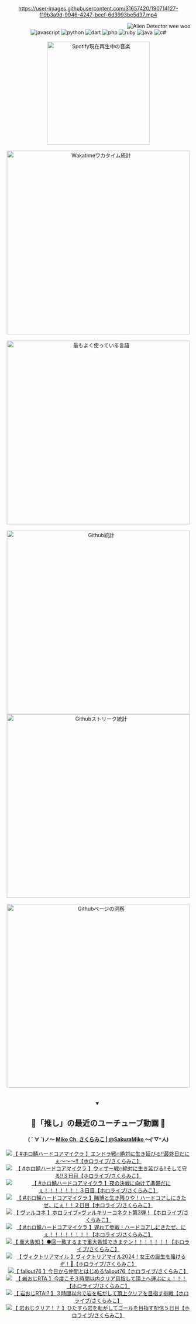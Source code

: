<!-- START: HERO IMAGE GIF ////////// ////////// ////////// -->
<!-- <img src="@/../assets/img/gaming/ghost-of-tsushima.gif" width="100%"  alt="nellyXinwei's Hero Gif Image"/> -->
<!-- END: HERO IMAGE GIF ////////// ////////// ////////// -->

<div align="center" >  
  
<!-- START:ワンピース 第1015話「ルフィはRED ROCを使う」 -->
<https://user-images.githubusercontent.com/31657420/190714127-119b3a9d-9946-4247-beef-6d3993be5d37.mp4>
<!-- END:ワンピース 第1015話「ルフィはRED ROCを使う」 -->

<!-- START:VISITOR COUNTER -->
<div width="100%" align="right">
<img src="https://komarev.com/ghpvc/?username=nellyXinwei&label=🛸&color=grey&style=for-the-badge&labelcolor=ffffff" alt="Alien Detector wee woo"/>
</div>
<!-- END:VISITOR COUNTER -->

<!-- START: PROGRAMMING LANGUAGES -->
<!-- 色彩 Color Scheme:
#961E3A, #8A0D42, #5A0640, #4F265E, #2B355A, #3E759B, #CC4246,
#BB2649, #AD1052, #700750, #633075, #364270, #4E92C2, #FF5357
Sauce: https://www.webcreatorbox.com/inspiration/pantone-2023
-->

<img src="https://img.shields.io/badge/javascript%20-%23BB2649.svg?&style=for-the-badge&logo=javascript&logoColor=white&labelColor=961E3A" alt="javascript"/>
<img src="https://img.shields.io/badge/python%20-%23AD1052.svg?&style=for-the-badge&logo=python&logoColor=white&labelColor=8A0D42" alt="python" />
<img src="https://img.shields.io/badge/dart%20-%23700750.svg?&style=for-the-badge&logo=dart&logoColor=white&labelColor=5A0640" alt="dart"/>
<img src="https://img.shields.io/badge/php%20-%23633075.svg?&style=for-the-badge&logo=php&logoColor=white&labelColor=4F265E" alt="php"/>
<img src="https://img.shields.io/badge/ruby%20-%23364270.svg?&style=for-the-badge&logo=ruby&logoColor=white&labelColor=2B355A" alt="ruby"/>
<img src="https://img.shields.io/badge/java%20-%234E92C2.svg?&style=for-the-badge&logo=openjdk&logoColor=white&labelColor=3E759B" alt="java"/>
<img src="https://img.shields.io/badge/c%23-%23FF5357.svg?style=for-the-badge&logo=c-sharp&logoColor=white&labelColor=CC4246" alt="c#"/>  
<!-- END: PROGRAMMING LANGUAGES -->

<br>
<br>

<!-- START: MUSIC STATUS -->
  <!-- <a href="https://newojima-gsrs-20220114.vercel.app/api/now-playing?open">
    <img src="https://newojima-gsrs-20220114.vercel.app/api/now-playing" alt="Spotify現在再生中の音楽">
  </a> -->
  <img src="https://newojima-grss-20230114.vercel.app/api/spotify?border_color=transparent" alt="Spotify現在再生中の音楽" width="280px">
<!-- END: MUSIC STATUS -->

<br>
<br>

<!-- START: GITHUB STATUS -->
<!-- 色彩 Color Scheme:  #BB2649, #AD1052, #700750, #633075 -->
<img align="center" src="https://newojima-grs-20230109.vercel.app/api/wakatime?username=njtalba5127&layout=compact&langs_count=10&locale=ja&hide_title=false&title_color=fff&hide_border=true&text_color=fff&bg_color=BB2649,BB2649,633075,633075&hide=other,css,html,bash,xml,git%20config,makefile,properties,yaml,markdown,text,json,jsx" alt="Wakatimeワカタイム統計" width="500px"/>

<br>
<br>

<!-- 色彩 Color Scheme:  #633075, #364270, #4E92C2 -->
  <img align="center" src="https://newojima-grs-20230109.vercel.app/api/top-langs?username=njtalba5127&layout=compact&text_color=fff&icon_color=fff&hide_border=true&&locale=ja&hide_title=false&title_color=fff&include_all_commits=true&card_width=445&langs_count=11&hide=c%23,powershell,shaderlab,hlsl,makefile,jupyter%20notebook,python,html,css,shell,batchfile,less,liquid,hack,scss&bg_color=4F265E,633075,4E92C2" alt="最もよく使っている言語" width="500px"/>

<br>
<br>

<!-- 色彩 Color Scheme:  #4E92C2, #FF5357 -->
  <img align="center" src="https://newojima-grs-20230109.vercel.app/api?username=njtalba5127&rank_icon=github&show_icons=true&&locale=ja&title_color=fff&text_color=fff&icon_color=fff&hide_border=true&hide_title=false&count_private=true&include_all_commits=true&card_width=495&disable_animations=true&bg_color=4E92C2,4E92C2,FF5357" alt="Github統計" width="500px"/>

<br>

<img align="center" src="https://streak-stats.demolab.com?user=njtalba5127&theme=dark&hide_border=true&locale=ja&ring=BB2649&stroke=222222&background=151515&sideLabels=BB2649&currStreakLabel=ffffff&border=BB2649&fire=FF5357&currStreakNum=ffffff&sideNums=FF5357&dates=ffffff" alt="Githubストリーク統計" width="500px"/>

<br>
<br>

  <img align="center" width="500px" src="@/../assets/img/page-insights.svg" alt="Githubページの洞察"/>
  
</div>
<!-- END: GITHUB STATUS -->

<br>
<br>

<div align="center">
<details open>
  <summary>

  </summary>

  <h2 align="center">🌸「推し」の最近のユーチューブ動画 🌸</h2>
  <h4>
  ( ´ ∀ `)ノ～ 
  <a href="https://www.youtube.com/@SakuraMiko">Miko Ch. さくらみこ | @SakuraMiko
  </a>
   ～('▽^人)
  </h4>

  <!-- BEGIN YOUTUBE-CARDS -->
<a href="https://www.youtube.com/watch?v=R8ymedfzWVw"><img src="https://ytcards.demolab.com/?id=R8ymedfzWVw&title=%E3%80%90+%23%E3%83%9B%E3%83%AD%E9%AF%96%E3%83%8F%E3%83%BC%E3%83%89%E3%82%B3%E3%82%A2%E3%83%9E%E3%82%A4%E3%82%AF%E3%83%A9+%E3%80%91%E3%82%A8%E3%83%B3%E3%83%89%E3%83%A9%E6%88%A6%F0%9F%94%A5%E7%B5%B6%E5%AF%BE%E3%81%AB%E7%94%9F%E3%81%8D%E5%BB%B6%E3%81%B3%E3%82%8B%E2%80%BC%E6%9C%80%E7%B5%82%E6%97%A5%E3%81%A0%E3%81%AB%E3%81%87%EF%BD%9E%EF%BD%9E%EF%BD%9E%E2%80%BC%E3%80%90%E3%83%9B%E3%83%AD%E3%83%A9%E3%82%A4%E3%83%96%2F%E3%81%95%E3%81%8F%E3%82%89%E3%81%BF%E3%81%93%E3%80%91&lang=ja&timestamp=1716124543&background_color=%230d1117&title_color=%23ffffff&stats_color=%23dedede&max_title_lines=1&width=187&border_radius=5&duration=6917" alt="【 #ホロ鯖ハードコアマイクラ 】エンドラ戦🔥絶対に生き延びる‼最終日だにぇ～～～‼【ホロライブ/さくらみこ】" title="【 #ホロ鯖ハードコアマイクラ 】エンドラ戦🔥絶対に生き延びる‼最終日だにぇ～～～‼【ホロライブ/さくらみこ】"></a>
<a href="https://www.youtube.com/watch?v=gZ_36OqdlIw"><img src="https://ytcards.demolab.com/?id=gZ_36OqdlIw&title=%E3%80%90+%23%E3%83%9B%E3%83%AD%E9%AF%96%E3%83%8F%E3%83%BC%E3%83%89%E3%82%B3%E3%82%A2%E3%83%9E%E3%82%A4%E3%82%AF%E3%83%A9+%E3%80%91%E3%82%A6%E3%82%A3%E3%82%B6%E3%83%BC%E6%88%A6%F0%9F%94%A5%E7%B5%B6%E5%AF%BE%E3%81%AB%E7%94%9F%E3%81%8D%E5%BB%B6%E3%81%B3%E3%82%8B%E2%80%BC%E3%81%9D%E3%81%97%E3%81%A6%E5%AE%88%E3%82%8B%E2%80%BC%EF%BC%93%E6%97%A5%E7%9B%AE%E3%80%90%E3%83%9B%E3%83%AD%E3%83%A9%E3%82%A4%E3%83%96%2F%E3%81%95%E3%81%8F%E3%82%89%E3%81%BF%E3%81%93%E3%80%91&lang=ja&timestamp=1716044416&background_color=%230d1117&title_color=%23ffffff&stats_color=%23dedede&max_title_lines=1&width=187&border_radius=5&duration=6641" alt="【 #ホロ鯖ハードコアマイクラ 】ウィザー戦🔥絶対に生き延びる‼そして守る‼３日目【ホロライブ/さくらみこ】" title="【 #ホロ鯖ハードコアマイクラ 】ウィザー戦🔥絶対に生き延びる‼そして守る‼３日目【ホロライブ/さくらみこ】"></a>
<a href="https://www.youtube.com/watch?v=P9GQpDb9pzg"><img src="https://ytcards.demolab.com/?id=P9GQpDb9pzg&title=%E3%80%90+%23%E3%83%9B%E3%83%AD%E9%AF%96%E3%83%8F%E3%83%BC%E3%83%89%E3%82%B3%E3%82%A2%E3%83%9E%E3%82%A4%E3%82%AF%E3%83%A9+%E3%80%91%E5%A4%9C%E3%81%AE%E6%B1%BA%E6%88%A6%E3%81%AB%E5%90%91%E3%81%91%E3%81%A6%E6%BA%96%E5%82%99%E3%81%A0%E3%81%AB%E3%81%87%EF%BC%81%EF%BC%81%EF%BC%81%EF%BC%81%EF%BC%81%EF%BC%81%EF%BC%81%EF%BC%93%E6%97%A5%E7%9B%AE%E3%80%90%E3%83%9B%E3%83%AD%E3%83%A9%E3%82%A4%E3%83%96%2F%E3%81%95%E3%81%8F%E3%82%89%E3%81%BF%E3%81%93%E3%80%91&lang=ja&timestamp=1716030720&background_color=%230d1117&title_color=%23ffffff&stats_color=%23dedede&max_title_lines=1&width=187&border_radius=5&duration=25584" alt="【 #ホロ鯖ハードコアマイクラ 】夜の決戦に向けて準備だにぇ！！！！！！！３日目【ホロライブ/さくらみこ】" title="【 #ホロ鯖ハードコアマイクラ 】夜の決戦に向けて準備だにぇ！！！！！！！３日目【ホロライブ/さくらみこ】"></a>
<a href="https://www.youtube.com/watch?v=Rn_KrIVTIsk"><img src="https://ytcards.demolab.com/?id=Rn_KrIVTIsk&title=%E3%80%90+%23%E3%83%9B%E3%83%AD%E9%AF%96%E3%83%8F%E3%83%BC%E3%83%89%E3%82%B3%E3%82%A2%E3%83%9E%E3%82%A4%E3%82%AF%E3%83%A9+%E3%80%91%E8%B3%AD%E5%8D%9A%E3%81%A8%E7%94%9F%E3%81%8D%E6%AE%8B%E3%82%8A%E3%82%84%EF%BC%81%E3%83%8F%E3%83%BC%E3%83%89%E3%82%B3%E3%82%A2%E3%81%97%E3%81%AB%E3%81%8D%E3%81%9F%E3%81%9C%E3%80%81%E3%81%AB%E3%81%87%EF%BC%81%EF%BC%81%EF%BC%92%E6%97%A5%E7%9B%AE%E3%80%90%E3%83%9B%E3%83%AD%E3%83%A9%E3%82%A4%E3%83%96%2F%E3%81%95%E3%81%8F%E3%82%89%E3%81%BF%E3%81%93%E3%80%91&lang=ja&timestamp=1715959541&background_color=%230d1117&title_color=%23ffffff&stats_color=%23dedede&max_title_lines=1&width=187&border_radius=5&duration=14746" alt="【 #ホロ鯖ハードコアマイクラ 】賭博と生き残りや！ハードコアしにきたぜ、にぇ！！２日目【ホロライブ/さくらみこ】" title="【 #ホロ鯖ハードコアマイクラ 】賭博と生き残りや！ハードコアしにきたぜ、にぇ！！２日目【ホロライブ/さくらみこ】"></a>
<a href="https://www.youtube.com/watch?v=bNuCCgTJbuI"><img src="https://ytcards.demolab.com/?id=bNuCCgTJbuI&title=%E3%80%90+%E3%83%B4%E3%82%A1%E3%83%AB%E3%82%B3%E3%83%8D+%E3%80%91%E3%83%9B%E3%83%AD%E3%83%A9%E3%82%A4%E3%83%96%C3%97%E3%83%B4%E3%82%A1%E3%83%AB%E3%82%AD%E3%83%AA%E3%83%BC%E3%82%B3%E3%83%8D%E3%82%AF%E3%83%88%E7%AC%AC3%E5%BC%BE%EF%BC%81%E3%80%90%E3%83%9B%E3%83%AD%E3%83%A9%E3%82%A4%E3%83%96%2F%E3%81%95%E3%81%8F%E3%82%89%E3%81%BF%E3%81%93%E3%80%91&lang=ja&timestamp=1715943328&background_color=%230d1117&title_color=%23ffffff&stats_color=%23dedede&max_title_lines=1&width=187&border_radius=5&duration=2933" alt="【 ヴァルコネ 】ホロライブ×ヴァルキリーコネクト第3弾！【ホロライブ/さくらみこ】" title="【 ヴァルコネ 】ホロライブ×ヴァルキリーコネクト第3弾！【ホロライブ/さくらみこ】"></a>
<a href="https://www.youtube.com/watch?v=2WGWaxaoT8E"><img src="https://ytcards.demolab.com/?id=2WGWaxaoT8E&title=%E3%80%90+%23%E3%83%9B%E3%83%AD%E9%AF%96%E3%83%8F%E3%83%BC%E3%83%89%E3%82%B3%E3%82%A2%E3%83%9E%E3%82%A4%E3%82%AF%E3%83%A9+%E3%80%91%E9%81%85%E3%82%8C%E3%81%A6%E5%8F%82%E6%88%A6%EF%BC%81%E3%83%8F%E3%83%BC%E3%83%89%E3%82%B3%E3%82%A2%E3%81%97%E3%81%AB%E3%81%8D%E3%81%9F%E3%81%9C%E3%80%81%E3%81%AB%E3%81%87%EF%BC%81%EF%BC%81%EF%BC%81%EF%BC%81%EF%BC%81%EF%BC%81%EF%BC%81%EF%BC%81%E3%80%90%E3%83%9B%E3%83%AD%E3%83%A9%E3%82%A4%E3%83%96%2F%E3%81%95%E3%81%8F%E3%82%89%E3%81%BF%E3%81%93%E3%80%91&lang=ja&timestamp=1715883814&background_color=%230d1117&title_color=%23ffffff&stats_color=%23dedede&max_title_lines=1&width=187&border_radius=5&duration=21452" alt="【 #ホロ鯖ハードコアマイクラ 】遅れて参戦！ハードコアしにきたぜ、にぇ！！！！！！！！【ホロライブ/さくらみこ】" title="【 #ホロ鯖ハードコアマイクラ 】遅れて参戦！ハードコアしにきたぜ、にぇ！！！！！！！！【ホロライブ/さくらみこ】"></a>
<a href="https://www.youtube.com/watch?v=jRQqysNJxc4"><img src="https://ytcards.demolab.com/?id=jRQqysNJxc4&title=%E3%80%90+%E9%87%8D%E5%A4%A7%E5%91%8A%E7%9F%A5+%E3%80%91%E2%97%8F%E5%9B%9E%E4%B8%80%E8%87%B4%E3%81%99%E3%82%8B%E3%81%BE%E3%81%A7%E9%87%8D%E5%A4%A7%E5%91%8A%E7%9F%A5%E3%81%A7%E3%81%8D%E3%81%BE%E3%83%86%E3%83%B3%EF%BC%81%EF%BC%81%EF%BC%81%EF%BC%81%EF%BC%81%EF%BC%81%EF%BC%81%E3%80%90%E3%83%9B%E3%83%AD%E3%83%A9%E3%82%A4%E3%83%96%2F%E3%81%95%E3%81%8F%E3%82%89%E3%81%BF%E3%81%93%E3%80%91&lang=ja&timestamp=1715691217&background_color=%230d1117&title_color=%23ffffff&stats_color=%23dedede&max_title_lines=1&width=187&border_radius=5&duration=6196" alt="【 重大告知 】●回一致するまで重大告知できまテン！！！！！！！【ホロライブ/さくらみこ】" title="【 重大告知 】●回一致するまで重大告知できまテン！！！！！！！【ホロライブ/さくらみこ】"></a>
<a href="https://www.youtube.com/watch?v=2V8AIwIwCEk"><img src="https://ytcards.demolab.com/?id=2V8AIwIwCEk&title=%E3%80%90+%E3%83%B4%E3%82%A3%E3%82%AF%E3%83%88%E3%83%AA%E3%82%A2%E3%83%9E%E3%82%A4%E3%83%AB+%E3%80%91%E3%83%B4%E3%82%A3%E3%82%AF%E3%83%88%E3%83%AA%E3%82%A2%E3%83%9E%E3%82%A4%E3%83%AB2024%EF%BC%81%E5%A5%B3%E7%8E%8B%E3%81%AE%E8%AA%95%E7%94%9F%E3%82%92%E8%B3%AD%E3%81%91%E3%82%8B%E3%81%9E%EF%BC%81%F0%9F%8C%B9%E3%80%90%E3%83%9B%E3%83%AD%E3%83%A9%E3%82%A4%E3%83%96%2F%E3%81%95%E3%81%8F%E3%82%89%E3%81%BF%E3%81%93%E3%80%91&lang=ja&timestamp=1715498021&background_color=%230d1117&title_color=%23ffffff&stats_color=%23dedede&max_title_lines=1&width=187&border_radius=5&duration=5746" alt="【 ヴィクトリアマイル 】ヴィクトリアマイル2024！女王の誕生を賭けるぞ！🌹【ホロライブ/さくらみこ】" title="【 ヴィクトリアマイル 】ヴィクトリアマイル2024！女王の誕生を賭けるぞ！🌹【ホロライブ/さくらみこ】"></a>
<a href="https://www.youtube.com/watch?v=1vzdRC2zHuw"><img src="https://ytcards.demolab.com/?id=1vzdRC2zHuw&title=%E3%80%90+fallout76+%E3%80%91%E4%BB%8A%E6%97%A5%E3%81%8B%E3%82%89%E4%BB%B2%E9%96%93%E3%81%A8%E3%81%AF%E3%81%98%E3%82%81%E3%82%8Bfallout76%E3%80%90%E3%83%9B%E3%83%AD%E3%83%A9%E3%82%A4%E3%83%96%2F%E3%81%95%E3%81%8F%E3%82%89%E3%81%BF%E3%81%93%E3%80%91&lang=ja&timestamp=1715443162&background_color=%230d1117&title_color=%23ffffff&stats_color=%23dedede&max_title_lines=1&width=187&border_radius=5&duration=13457" alt="【 fallout76 】今日から仲間とはじめるfallout76【ホロライブ/さくらみこ】" title="【 fallout76 】今日から仲間とはじめるfallout76【ホロライブ/さくらみこ】"></a>
<a href="https://www.youtube.com/watch?v=pw-gd_S1Jzc"><img src="https://ytcards.demolab.com/?id=pw-gd_S1Jzc&title=%E3%80%90+%E5%B2%A9%E3%81%8A%E3%81%98RTA+%E3%80%91%E4%BB%8A%E5%BA%A6%E3%81%93%E3%81%9D%EF%BC%93%E6%99%82%E9%96%93%E4%BB%A5%E5%86%85%E3%82%AF%E3%83%AA%E3%82%A2%E7%9B%AE%E6%8C%87%E3%81%97%E3%81%A6%E9%A0%82%E4%B8%8A%E3%81%B8%E9%81%8B%E3%81%B6%E3%81%AB%E3%81%87%EF%BC%81%EF%BC%81%EF%BC%81%E3%80%90%E3%83%9B%E3%83%AD%E3%83%A9%E3%82%A4%E3%83%96%2F%E3%81%95%E3%81%8F%E3%82%89%E3%81%BF%E3%81%93%E3%80%91&lang=ja&timestamp=1715428315&background_color=%230d1117&title_color=%23ffffff&stats_color=%23dedede&max_title_lines=1&width=187&border_radius=5&duration=12946" alt="【 岩おじRTA 】今度こそ３時間以内クリア目指して頂上へ運ぶにぇ！！！【ホロライブ/さくらみこ】" title="【 岩おじRTA 】今度こそ３時間以内クリア目指して頂上へ運ぶにぇ！！！【ホロライブ/さくらみこ】"></a>
<a href="https://www.youtube.com/watch?v=fAeOcjx67B0"><img src="https://ytcards.demolab.com/?id=fAeOcjx67B0&title=%E3%80%90+%E5%B2%A9%E3%81%8A%E3%81%98RTA%21%3F+%E3%80%91%EF%BC%93%E6%99%82%E9%96%93%E4%BB%A5%E5%86%85%E3%81%A7%E5%B2%A9%E3%82%92%E8%BB%A2%E3%81%8C%E3%81%97%E3%81%A6%E9%A0%82%E4%B8%8A%E3%82%AF%E3%83%AA%E3%82%A2%E3%82%92%E7%9B%AE%E6%8C%87%E3%81%99%E6%8C%91%E6%88%A6%E3%80%90%E3%83%9B%E3%83%AD%E3%83%A9%E3%82%A4%E3%83%96%2F%E3%81%95%E3%81%8F%E3%82%89%E3%81%BF%E3%81%93%E3%80%91&lang=ja&timestamp=1715270967&background_color=%230d1117&title_color=%23ffffff&stats_color=%23dedede&max_title_lines=1&width=187&border_radius=5&duration=14031" alt="【 岩おじRTA!? 】３時間以内で岩を転がして頂上クリアを目指す挑戦【ホロライブ/さくらみこ】" title="【 岩おじRTA!? 】３時間以内で岩を転がして頂上クリアを目指す挑戦【ホロライブ/さくらみこ】"></a>
<a href="https://www.youtube.com/watch?v=72u0zqbDCUc"><img src="https://ytcards.demolab.com/?id=72u0zqbDCUc&title=%E3%80%90+%E5%B2%A9%E3%81%8A%E3%81%98%E3%82%AF%E3%83%AA%E3%82%A2%EF%BC%81%EF%BC%9F+%E3%80%91%E3%81%B2%E3%81%9F%E3%81%99%E3%82%89%E5%B2%A9%E3%82%92%E8%BB%A2%E3%81%8C%E3%81%97%E3%81%A6%E3%82%B4%E3%83%BC%E3%83%AB%E3%82%92%E7%9B%AE%E6%8C%87%E3%81%99%E9%85%8D%E4%BF%A1%EF%BC%95%E6%97%A5%E7%9B%AE%E3%80%90%E3%83%9B%E3%83%AD%E3%83%A9%E3%82%A4%E3%83%96%2F%E3%81%95%E3%81%8F%E3%82%89%E3%81%BF%E3%81%93%E3%80%91&lang=ja&timestamp=1715171703&background_color=%230d1117&title_color=%23ffffff&stats_color=%23dedede&max_title_lines=1&width=187&border_radius=5&duration=8517" alt="【 岩おじクリア！？ 】ひたすら岩を転がしてゴールを目指す配信５日目【ホロライブ/さくらみこ】" title="【 岩おじクリア！？ 】ひたすら岩を転がしてゴールを目指す配信５日目【ホロライブ/さくらみこ】"></a>
<!-- END YOUTUBE-CARDS -->

</div>
  
</details>
